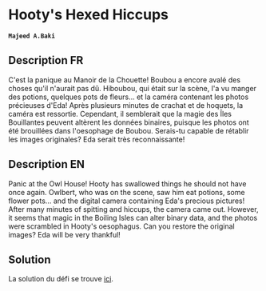# Hooty's Hexed Hiccups

**`Majeed A.Baki`** [](https://github.com/MajeedAB)

## Description FR

C'est la panique au Manoir de la Chouette! Boubou a encore avalé des choses qu'il n'aurait pas dû.
Hiboubou, qui était sur la scène, l'a vu manger des potions, quelques pots de fleurs... et la caméra contenant les photos précieuses d'Eda!
Après plusieurs minutes de crachat et de hoquets, la caméra est ressortie. Cependant, il semblerait que la magie des Îles Bouillantes peuvent altèrent les données binaires, puisque les photos ont été brouillées dans l'oesophage de Boubou.
Serais-tu capable de rétablir les images originales? Eda serait très reconnaissante!

## Description EN

Panic at the Owl House! Hooty has swallowed things he should not have once again.
Owlbert, who was on the scene, saw him eat potions, some flower pots... and the digital camera containing Eda's precious pictures!
After many minutes of spitting and hiccups, the camera came out. However, it seems that magic in the Boiling Isles can alter binary data, and the photos were scrambled in Hooty's oesophagus.
Can you restore the original images? Eda will be very thankful!

## Solution

La solution du défi se trouve [ici](solution/).
